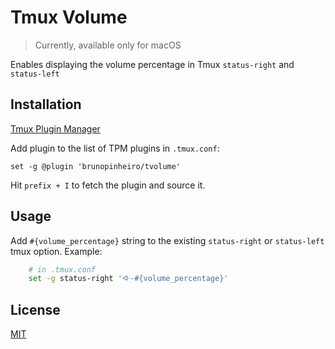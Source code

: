 # Tmux Volume
> Currently, available only for macOS

Enables displaying the volume percentage in Tmux `status-right` and `status-left`

## Installation
[Tmux Plugin Manager](https://github.com/tmux-plugins/tpm)

Add plugin to the list of TPM plugins in `.tmux.conf`:

    set -g @plugin 'brunopinheiro/tvolume'

Hit `prefix + I` to fetch the plugin and source it.

## Usage

Add `#{volume_percentage}` string to the existing `status-right` or `status-left` tmux option.
Example:
```sh
    # in .tmux.conf
    set -g status-right 'ᐘ·#{volume_percentage}'
```

## License
[MIT](LICENSE)
